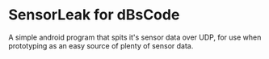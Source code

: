 SensorLeak for dBsCode
======================

A simple android program that spits it's sensor data over UDP, for use when
prototyping as an easy source of plenty of sensor data.
